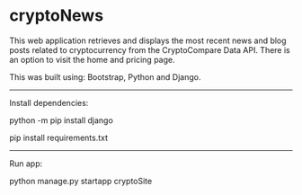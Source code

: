 # cryptoNews

This web application retrieves and displays the most recent news and blog posts related to cryptocurrency from the CryptoCompare Data API. There is an option to visit the home and pricing page. 

This was built using: Bootstrap, Python and Django.
_____________________
Install dependencies: 

python -m pip install django

pip install requirements.txt
_____________________
Run app: 

python manage.py startapp cryptoSite
